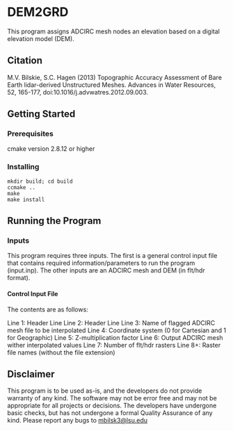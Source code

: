 # DEM2GRD

This program assigns ADCIRC mesh nodes an elevation based on a digital elevation model (DEM).

## Citation

M.V. Bilskie, S.C. Hagen (2013) Topographic Accuracy Assessment of Bare Earth lidar-derived Unstructured Meshes. Advances in Water Resources, 52, 165-177, doi:10.1016/j.advwatres.2012.09.003.

## Getting Started

### Prerequisites

cmake version 2.8.12 or higher

### Installing

```
mkdir build; cd build
ccmake ..
make
make install
```

## Running the Program

### Inputs

This program requires three inputs. The first is a general control input file that contains required information/parameters to run the program (input.inp). The other inputs are an ADCIRC mesh and DEM (in flt/hdr format).

#### Control Input File

The contents are as follows:


Line 1: Header Line
Line 2: Header Line
Line 3: Name of flagged ADCIRC mesh file to be interpolated
Line 4: Coordinate system (0 for Cartesian and 1 for Geographic)
Line 5: Z-multiplication factor
Line 6: Output ADCIRC mesh wither interpolated values
Line 7: Number of flt/hdr rasters
Line 8+: Raster file names (without the file extension)

## Disclaimer

This program is to be used as-is, and the developers do not provide warranty of any kind. The software may not be error free and may not be appropriate for all projects or decisions. The developers have undergone basic checks, but has not undergone a formal Quality Assurance of any kind. Please report any bugs to mbilsk3@lsu.edu
